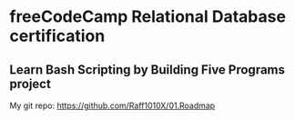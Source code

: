 # freeCodeCamp Relational Database certification

## Learn Bash Scripting by Building Five Programs project

My git repo: https://github.com/Raff1010X/01.Roadmap